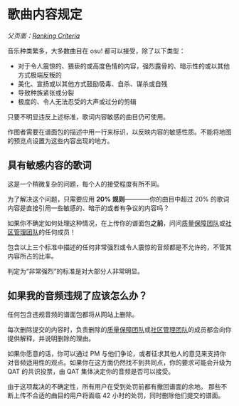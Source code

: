 歌曲内容规定
==================

_父页面：[Ranking Criteria](/wiki/Ranking_Criteria)_

音乐种类繁多，大多数曲目在 osu! 都可以接受，除了以下类型：

- 对于令人震惊的、猥亵的或高度色情的内容，强烈露骨的、暗示性的或以其他方式极端反叛的
- 美化、宣扬或以其他方式鼓励吸毒、自杀、谋杀或自残
- 导致种族紧张或分裂
- 极度的、令人无法忍受的大声或过分的剪辑

只要不明显违反上述标准，歌词内容敏感的曲目仍可使用。

作图者需要在谱面包的描述中用一行来标识，以反映内容的敏感性质。不能将地图的预览点设置为这些内容出现的地方。

## 具有敏感内容的歌词

这是一个稍微复杂的问题，每个人的接受程度有所不同。

为了解决这个问题，只需要应用 **20% 规则**————你的曲目中超过 20% 的歌词内容是直接引用一些敏感的、暗示的或者有争议的内容吗？

如果你不确定如何处理这种情况，在上传你的谱面包**之前**，问问[质量保障团队](https://osu.ppy.sh/groups/7)或[社区管理团队](https://osu.ppy.sh/groups/4)的任何成员！

包含以上三个标准中描述的任何非常强烈或令人震惊的音频都是不允许的，不管其内容所占的比率。

判定为“非常强烈”的标准是对大部分人非常明显。

## 如果我的音频违规了应该怎么办？

任何包含违规音频的谱面包都将从网站上删除。

每次删除提交的内容时，负责删除的[质量保障团队](https://osu.ppy.sh/groups/7)或[社区管理团队](https://osu.ppy.sh/groups/4)的成员都会向你提供解释，并说明删除的理由。

如果你愿意的话，你可以通过 PM 与他们争论，或者征求其他人的意见来支持你对音频适用性的观点。如果你在这方面仍然找不到共同点，你的要求可能会升级为 QAT 的共识投票，由 QAT 集体决定你的音频是否可以接受。

由于这项裁决的不确定性，所有用户在受到处罚前都有撤回谱面的余地。
那些不断上传不合适的曲目的用户将面临 42 小时的处罚，同时删除他们提交的谱面。
